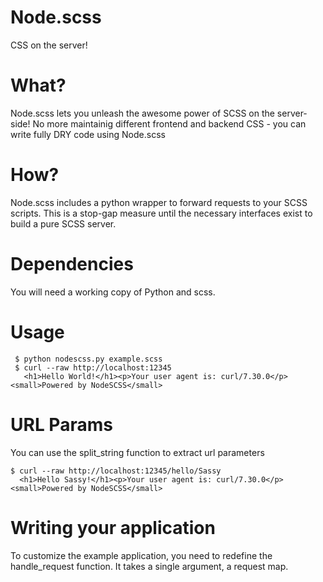 Node.scss
========

CSS on the server!

What?
=========
Node.scss lets you unleash the awesome power of SCSS on the server-side! No more maintainig different frontend and backend CSS - you can write fully DRY code using Node.scss

How?
=========
Node.scss includes a python wrapper to forward requests to your SCSS scripts. This is a stop-gap measure until the necessary interfaces exist to build a pure SCSS server.

Dependencies
==========
You will need a working copy of Python and scss. 

Usage
==========

     $ python nodescss.py example.scss
     $ curl --raw http://localhost:12345
       <h1>Hello World!</h1><p>Your user agent is: curl/7.30.0</p><small>Powered by NodeSCSS</small>

URL Params
==========

You can use the split_string function to extract url parameters

    $ curl --raw http://localhost:12345/hello/Sassy
      <h1>Hello Sassy!</h1><p>Your user agent is: curl/7.30.0</p><small>Powered by NodeSCSS</small>
     
Writing your application
==========

To customize the example application, you need to redefine the handle_request function. It takes a single argument, a request map.
